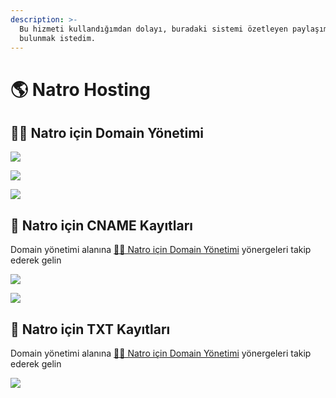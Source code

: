 ```yaml
---
description: >-
  Bu hizmeti kullandığımdan dolayı, buradaki sistemi özetleyen paylaşımlarda
  bulunmak istedim.
---
```


# 🌎 Natro Hosting

## 👨‍💼 Natro için Domain Yönetimi <a href="#natro-icin-domain-yoenetimi" id="natro-icin-domain-yoenetimi"></a>

![](https://blobscdn.gitbook.com/v0/b/gitbook-28427.appspot.com/o/assets%2F-LrcGwDVnghIgjDIIhGv%2F-Lrcv6jUggbOsn887SZT%2F-LrcxAaLQkbaquTFhYm1%2Fimage.png?alt=media\&token=043abec4-4621-4b6f-977f-08986baa39a1)

![](https://blobscdn.gitbook.com/v0/b/gitbook-28427.appspot.com/o/assets%2F-LrcGwDVnghIgjDIIhGv%2F-Lrcv6jUggbOsn887SZT%2F-LrcxCOolT\_3AYG76da5%2Fimage.png?alt=media\&token=187d3092-5117-4f29-b770-73bd4a7365b8)

![](https://blobscdn.gitbook.com/v0/b/gitbook-28427.appspot.com/o/assets%2F-LrcGwDVnghIgjDIIhGv%2F-Lrcv6jUggbOsn887SZT%2F-LrcxDltE54yopz3q-rD%2Fimage.png?alt=media\&token=fd8df2e5-e27d-43ea-96bd-f7ba9e2cbd0b)

## 🧾 Natro için CNAME Kayıtları <a href="#natro-icin-cname-kayitlari" id="natro-icin-cname-kayitlari"></a>

Domain yönetimi alanına [👨‍💼 Natro için Domain Yönetimi](<Natro Hosting.md#natro-icin-domain-yoenetimi>) yönergeleri takip ederek gelin

![](https://blobscdn.gitbook.com/v0/b/gitbook-28427.appspot.com/o/assets%2F-LrcGwDVnghIgjDIIhGv%2F-Lrcv6jUggbOsn887SZT%2F-LrcxFf9yaJTVPFc7Xbx%2Fimage.png?alt=media\&token=20b330d8-3ad1-4504-b69e-02b6ec5ace6b)

![](https://blobscdn.gitbook.com/v0/b/gitbook-28427.appspot.com/o/assets%2F-LrcGwDVnghIgjDIIhGv%2F-Lrcv6jUggbOsn887SZT%2F-LrcxHdBT8ORj1ZDVCHi%2Fimage.png?alt=media\&token=d412abc0-5540-48cf-a687-20bbbe37970b)

## 📄 Natro için TXT Kayıtları <a href="#natro-icin-txt-kayitlari" id="natro-icin-txt-kayitlari"></a>

Domain yönetimi alanına [👨‍💼 Natro için Domain Yönetimi](<Natro Hosting.md#natro-icin-domain-yoenetimi>) yönergeleri takip ederek gelin

![](https://blobscdn.gitbook.com/v0/b/gitbook-28427.appspot.com/o/assets%2F-LrcGwDVnghIgjDIIhGv%2F-Lrcv6jUggbOsn887SZT%2F-LrcxJGmu42BL6E0C0WK%2Fimage.png?alt=media\&token=a0b146a0-9dc7-435a-9047-8442375ff9ad)

